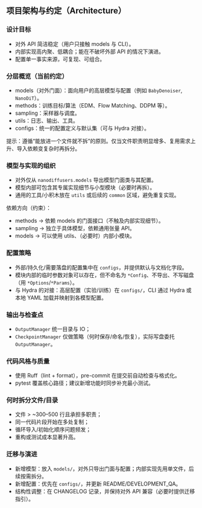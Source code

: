## 项目架构与约定（Architecture）

### 设计目标
- 对外 API 简洁稳定（用户只接触 models 与 CLI）。
- 内部实现高内聚、低耦合；能在不破坏外部 API 的情况下演进。
- 配置单一事实来源，可复现、可组合。

### 分层概览（当前约定）
- models（对外门面）：面向用户的高层模型与配置（例如 `BabyDenoiser`, `NanoDiT`）。
- methods：训练目标/算法（EDM、Flow Matching、DDPM 等）。
- sampling：采样器与调度。
- utils：日志、输出、工具。
- configs：统一的配置定义与默认集（可与 Hydra 对接）。

提示：遵循“能放进一个文件就不拆”的原则。仅当文件职责明显增多、复用需求上升、导入依赖变复杂时再拆分。

### 模型与实现的组织
- 对外仅从 `nanodiffusers.models` 导出模型门面类与其配置。
- 模型内部可包含其专属实现细节与小型模块（必要时再拆）。
- 通用的工具/小积木放在 `utils` 或后续的 `common` 区域，避免重复实现。

依赖方向（约束）：
- methods → 依赖 models 的门面接口（不触及内部实现细节）。
- sampling → 独立于具体模型，依赖通用张量 API。
- models → 可以使用 utils、（必要时）内部小模块。

### 配置策略
- 外部/持久化/需要落盘的配置集中在 `configs`，并提供默认与文档化字段。
- 模块内部的临时参数对象可以存在，但不命名为 `*Config`、不导出、不写磁盘（用 `*Options`/`*Params`）。
- 与 Hydra 的对接：高层配置（实验/训练）在 `configs/`，CLI 通过 Hydra 或本地 YAML 加载并映射到各模型配置。

### 输出与检查点
- `OutputManager` 统一目录与 IO；
- `CheckpointManager` 仅做策略（何时保存/命名/恢复），实际写盘委托 `OutputManager`。

### 代码风格与质量
- 使用 Ruff（lint + format），pre-commit 在提交前自动检查与格式化。
- pytest 覆盖核心路径；建议新增功能时同步补充最小测试。

### 何时拆分文件/目录
- 文件 > ~300–500 行且承担多职责；
- 同一代码片段开始在多处复制；
- 循环导入/初始化顺序问题频发；
- 重构或测试成本显著升高。

### 迁移与演进
- 新增模型：放入 `models/`，对外只导出门面与配置；内部实现先用单文件，后续按需拆分。
- 新增配置：优先在 `configs/`，并更新 README/DEVELOPMENT_QA。
- 结构性调整：在 CHANGELOG 记录，并保持对外 API 兼容（必要时提供迁移指引）。
